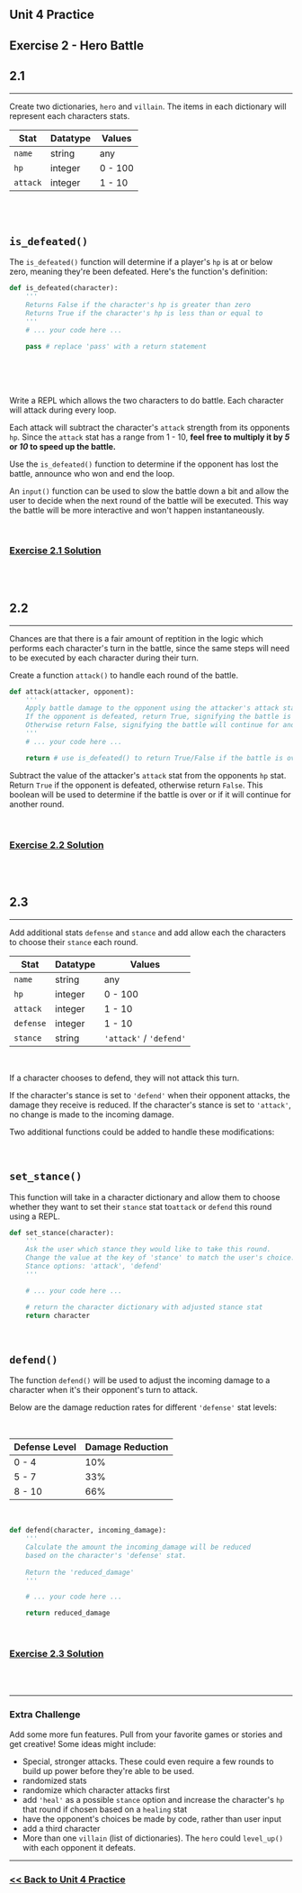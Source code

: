 ## Unit 4 Practice

## **Exercise 2 - Hero Battle**

## <div id="1-1">2.1</div>
---
Create two dictionaries, `hero` and `villain`. The items in each dictionary will represent each characters stats.

<div align="center">

|Stat|Datatype|Values|
|-|-|-|
|`name`| string| any|
|`hp`| integer | 0 - 100|
|`attack` | integer |1 - 10|
</div>

<br>
<br>

## `is_defeated()`
The `is_defeated()` function will determine if a player's `hp` is at or below zero, meaning they're been defeated. Here's the function's definition:

```python
def is_defeated(character):
    '''
    Returns False if the character's hp is greater than zero
    Returns True if the character's hp is less than or equal to
    '''
    # ... your code here ...

    pass # replace 'pass' with a return statement
```

<br>
<br>


<br>

Write a REPL which allows the two characters to do battle. Each character will attack during every loop. 

Each attack will subtract the character's `attack` strength from its opponents `hp`. Since the `attack` stat has a range from 1 - 10, **feel free to multiply it by *5* or *10* to speed up the battle.**

Use the `is_defeated()` function to determine if the opponent has lost the battle, announce who won and end the loop.

An `input()` function can be used to slow the battle down a bit and allow the user to decide when the next round of the battle will be executed. This way the battle will be more interactive and won't happen instantaneously.

<br>

### [Exercise 2.1 Solution](./solutions/exercise_2/exercise_2_1_solution.md)

<br>
<br>

## <div id="1-2">2.2</div>
---


Chances are that there is a fair amount of reptition in the logic which performs each character's turn in the battle, since the same steps will need to be executed by each character during their turn.

Create a function `attack()` to handle each round of the battle.

```python
def attack(attacker, opponent):
    '''
    Apply battle damage to the opponent using the attacker's attack stat
    If the opponent is defeated, return True, signifying the battle is over
    Otherwise return False, signifying the battle will continue for another round
    '''
    # ... your code here ... 

    return # use is_defeated() to return True/False if the battle is over
```

Subtract the value of the attacker's `attack` stat from the opponents `hp` stat. Return `True` if the opponent is defeated, otherwise return `False`. This boolean will be used to determine if the battle is over or if it will continue for another round.

<br>

### [Exercise 2.2 Solution](./solutions/exercise_2/exercise_2_2_solution.md)


<br>
<br>

## <div id="1-3">2.3</div>
---


Add additional stats `defense` and `stance` and add allow each the characters to choose their `stance` each round.

<div align="center">


|Stat|Datatype|Values|
|-|-|-|
|`name`| string| any|
|`hp`| integer | 0 - 100|
|`attack` | integer |1 - 10|
|`defense` |integer |1 - 10|
|`stance`| string |`'attack'` / `'defend'`|

</div>

<br>

If a character chooses to defend, they will not attack this turn.

If the character's stance is set to `'defend'` when their opponent attacks, the damage they receive is reduced. If the character's stance is set to `'attack'`, no change is made to the incoming damage.

Two additional functions could be added to handle these modifications:

<br>

## `set_stance()`

This function will take in a character dictionary and allow them to choose whether they want to set their `stance` stat to`attack` or `defend` this round using a REPL.

```python
def set_stance(character):
    '''
    Ask the user which stance they would like to take this round.
    Change the value at the key of 'stance' to match the user's choice.
    Stance options: 'attack', 'defend'
    '''

    # ... your code here ... 

    # return the character dictionary with adjusted stance stat
    return character

```

<br>

## `defend()`

The function `defend()` will be used to adjust the incoming damage to a character when it's their opponent's turn to attack.

Below are the damage reduction rates for different `'defense'` stat levels:

<br>

<div align="center">

|Defense Level|Damage Reduction|
|-|-|
|0 - 4|10%|
|5 - 7|33%|
|8 - 10|66%|

</div>

<br>

```python
def defend(character, incoming_damage):
    '''
    Calculate the amount the incoming_damage will be reduced 
    based on the character's 'defense' stat. 
    
    Return the 'reduced_damage' 
    '''

    # ... your code here ... 

    return reduced_damage
```

<br>

### [Exercise 2.3 Solution](./solutions/exercise_2/exercise_2_3_solution.md)


<br>
<br>

---

### <div id="extra-challenge">Extra Challenge</div>

Add some more fun features. Pull from your favorite games or stories and get creative! Some ideas might include:

- Special, stronger attacks. These could even require a few rounds to build up power before they're able to be used. 
- randomized stats
- randomize which character attacks first
- add `'heal'` as a possible `stance` option and increase the character's `hp` that round if chosen based on a `healing` stat
- have the opponent's choices be made by code, rather than user input
- add a third character
- More than one `villain` (list of dictionaries). The `hero` could `level_up()` with each opponent it defeats. 


---

### [<< Back to Unit 4 Practice](/practice/unit_4/)
